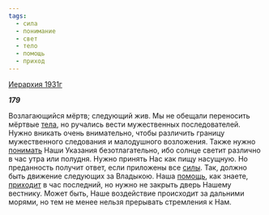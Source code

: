 ```yaml
---
tags:
  - сила
  - понимание
  - свет
  - тело
  - помощь
  - приход
---
```

[Иерархия 1931г](https://127.0.0.1:4002/agni/1931)

___179___

Возлагающийся мёртв; следующий жив. Мы не обещали переносить мёртвые [тела](../../../tags/#тело), но ручались вести мужественных последователей. Нужно вникать очень внимательно, чтобы различить границу мужественного следования и малодушного возложения. Также нужно [понимать](../../../tags/#понимание) Наши Указания безотлагательно, ибо солнце светит различно в час утра или полудня. Нужно принять Нас как пищу насущную. Но преданность получит ответ, если приложены все [силы](../../../tags/#сила). Так, должно быть движение следующих за Владыкою. Наша [помощь](../../../tags/#помощь), как знаете, [приходит](../../../tags/#приход) в час последний, но нужно не закрыть дверь Нашему вестнику. Может быть, Наше воздействие происходит за дальними морями, но тем не менее нельзя прерывать стремления к Нам.   

